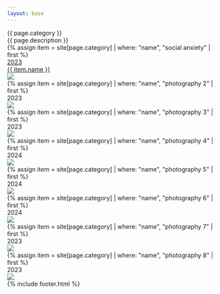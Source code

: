 ```yaml
---
layout: base
---
```

<div class="max-w-screen md:px-20 px-5 text-white font-[Instrument_Serif] my-20">
    <div class="w-2/3 mx-auto mb-20">
        <div class="text-[96px] font-[Instrument_Serif] my-10 text-center">
            {{ page.category }}
        </div>
        <div class="text-[36px] font-[Instrument_Serif] my-10 text-center">
            {{ page.description }}
        </div>
    </div>
    <div class="grid grid-cols-2 gap-5">
        {% assign item = site[page.category] | where: "name", "social anxiety" | first %}
        <div class="col-span-2 rounded-3xl bg-[#600000] overflow-hidden relative">
            <a href="{{site.baseurl}}{{ item.url }}">
                <div class="absolute top-[3%] right-[5%] xl:text-[66px] lg:text-[50px] text-[40px] text-black">
                    2023
                </div>
                <div class="bg-black transition-opacity ease-in-out duration-300 opacity-0 hover:opacity-85 absolute w-full h-full">
                    <div class="text-[40px] w-full h-full flex justify-center items-center">
                        {{ item.name }} 
                    </div>
                </div>
                <img class="w-full h-full object-scale-down" src="{{site.baseurl}}{{ item.image }}" />
            </a>
        </div>
        {% assign item = site[page.category] | where: "name", "photography 2" | first %}
        <div class="col-span-1 rounded-3xl bg-[#600000] overflow-hidden relative">
            <!-- <a href="{{site.baseurl}}{{ item.url }}"> -->
                <!-- <div class="bg-black transition-opacity ease-in-out duration-300 opacity-0 hover:opacity-85 absolute w-full h-full">
                    <div class="text-[40px] w-full h-full flex justify-center items-center">
                        {{ item.name }} 
                    </div>
                </div> -->
                <div class="absolute top-[3%] right-[5%] xl:text-[66px] lg:text-[50px] text-[40px] text-white">
                    2023
                </div>
                <img class="w-full h-full object-scale-down" src="{{site.baseurl}}{{ item.image }}" />
            <!-- </a> -->
        </div>
        {% assign item = site[page.category] | where: "name", "photography 3" | first %}
        <div class="col-span-1 rounded-3xl bg-[#600000] overflow-hidden relative">
            <!-- <a href="{{site.baseurl}}{{ item.url }}"> -->
                <!-- <div class="bg-black transition-opacity ease-in-out duration-300 opacity-0 hover:opacity-85 absolute w-full h-full">
                    <div class="text-[40px] w-full h-full flex justify-center items-center">
                        {{ item.name }} 
                    </div>
                </div> -->
                <div class="absolute top-[3%] right-[5%] xl:text-[66px] lg:text-[50px] text-[40px] text-white">
                    2023
                </div>
                <img class="w-full h-full object-scale-down" src="{{site.baseurl}}{{ item.image }}" />
            </a>
        </div>
        {% assign item = site[page.category] | where: "name", "photography 4" | first %}
        <div class="col-span-2 rounded-3xl bg-[#600000] overflow-hidden relative">
            <!-- <a href="{{site.baseurl}}{{ item.url }}"> -->
                <!-- <div class="bg-black transition-opacity ease-in-out duration-300 opacity-0 hover:opacity-85 absolute w-full h-full">
                    <div class="text-[40px] w-full h-full flex justify-center items-center">
                        {{ item.name }} 
                    </div>
                </div> -->
                <div class="absolute top-[3%] right-[5%] xl:text-[66px] lg:text-[50px] text-[40px] text-white">
                    2024
                </div>
                <img class="w-full h-full object-scale-down" src="{{site.baseurl}}{{ item.image }}" />
            <!-- </a> -->
        </div>
        {% assign item = site[page.category] | where: "name", "photography 5" | first %}
        <div class="col-span-1 rounded-3xl bg-[#600000] overflow-hidden relative">
            <!-- <a href="{{site.baseurl}}{{ item.url }}"> -->
                <!-- <div class="bg-black transition-opacity ease-in-out duration-300 opacity-0 hover:opacity-85 absolute w-full h-full">
                    <div class="text-[40px] w-full h-full flex justify-center items-center">
                        {{ item.name }} 
                    </div>
                </div> -->
                <div class="absolute top-[3%] right-[5%] xl:text-[66px] lg:text-[50px] text-[40px] text-white">
                    2024
                </div>
                <img class="w-full h-full object-scale-down" src="{{site.baseurl}}{{ item.image }}" />
            </a>
        </div>
        {% assign item = site[page.category] | where: "name", "photography 6" | first %}
        <div class="col-span-1 rounded-3xl bg-[#600000] overflow-hidden relative">
            <!-- <a href="{{site.baseurl}}{{ item.url }}"> -->
                <!-- <div class="bg-black transition-opacity ease-in-out duration-300 opacity-0 hover:opacity-85 absolute w-full h-full">
                    <div class="text-[40px] w-full h-full flex justify-center items-center">
                        {{ item.name }} 
                    </div>
                </div> -->
                <div class="absolute top-[3%] right-[5%] xl:text-[66px] lg:text-[50px] text-[40px] text-white">
                    2024
                </div>
                <img class="w-full h-full object-scale-down" src="{{site.baseurl}}{{ item.image }}" />
            </a>
        </div>
        {% assign item = site[page.category] | where: "name", "photography 7" | first %}
        <div class="col-span-1 rounded-3xl bg-[#600000] overflow-hidden relative">
            <!-- <a href="{{site.baseurl}}{{ item.url }}"> -->
                <!-- <div class="bg-black transition-opacity ease-in-out duration-300 opacity-0 hover:opacity-85 absolute w-full h-full">
                    <div class="text-[40px] w-full h-full flex justify-center items-center">
                        {{ item.name }} 
                    </div>
                </div> -->
                <div class="absolute top-[3%] right-[5%] xl:text-[66px] lg:text-[50px] text-[40px] text-white">
                    2023
                </div>
                <img class="w-full h-full object-scale-down" src="{{site.baseurl}}{{ item.image }}" />
            </a>
        </div>
        {% assign item = site[page.category] | where: "name", "photography 8" | first %}
        <div class="col-span-1 rounded-3xl bg-[#600000] overflow-hidden relative">
            <!-- <a href="{{site.baseurl}}{{ item.url }}"> -->
                <!-- <div class="bg-black transition-opacity ease-in-out duration-300 opacity-0 hover:opacity-85 absolute w-full h-full">
                    <div class="text-[40px] w-full h-full flex justify-center items-center">
                        {{ item.name }} 
                    </div>
                </div> -->
                <div class="absolute top-[3%] right-[5%] xl:text-[66px] lg:text-[50px] text-[40px] text-white">
                    2023
                </div>
                <img class="w-full h-full object-scale-down" src="{{site.baseurl}}{{ item.image }}" />
            </a>
        </div>
    </div>
{% include footer.html %}
</div>